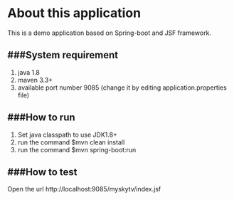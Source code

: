 # About this application

This is a demo application based on Spring-boot and JSF framework.

###System requirement
------------------------------------
1. java 1.8
2. maven 3.3+
3. available port number 9085 (change it by editing application.properties file)

###How to run
------------------------------------
1. Set java classpath to use JDK1.8+
2. run the command $mvn clean install
3. run the command $mvn spring-boot:run

###How to test
-----------------------------------
Open the url http://localhost:9085/myskytv/index.jsf


